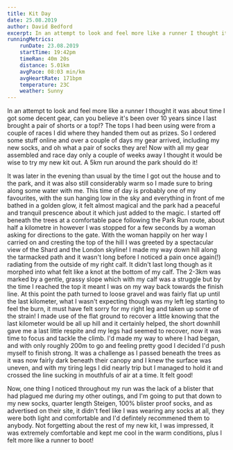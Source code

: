 ```yaml
---
title: Kit Day
date: 25.08.2019
author: David Bedford
excerpt: In an attempt to look and feel more like a runner I thought it was about time I got some decent gear, can you believe it's been over 10 years since I last brought a pair of shorts or a top!?
runningMetrics:
    runDate: 23.08.2019
    startTime: 19:42pm
    timeRan: 40m 20s
    distance: 5.01km
    avgPace: 08:03 min/km
    avgHeartRate: 171bpm
    temperature: 23C
    weather: Sunny
---
```


In an attempt to look and feel more like a runner I thought it was about time I got some decent gear, can
you believe it's been over 10 years since I last brought a pair of shorts or a top!? The tops I had been 
using were from a couple of races I did where they handed them out as prizes. So I ordered some stuff online
and over a couple of days my gear arrived, including my new socks, and oh what a pair of socks they are!
Now with all my gear assembled and race day only a couple of weeks away I thought it would be wise to try 
my new kit out. A 5km run around the park should do it!

It was later in the evening than usual by the time I got out the house and to the park, and it was also still
considerably warm so I made sure to bring along some water with me. This time of day is probably one of my 
favourites, with the sun hanging low in the sky and everything in front of me bathed in a golden glow, it 
felt almost magical and the park had a peaceful and tranquil prescence about it which just added to the magic.
I started off beneath the trees at a comfortable pace following the Park Run route, about half a kilometre
in however I was stopped for a few seconds by a woman asking for directions to the gate. With the woman
happily on her way I carried on and cresting the top of the hill I was greeted by a spectacular view of the 
Shard and the London skyline! I made my way down hill along the tarmacked path and it wasn't long before I
noticed a pain once again(!) radiating from the outside of my right calf. It didn't last long though as it
morphed into what felt like a knot at the bottom of my calf. The 2-3km was marked by a gentle, grassy slope
which with my calf was a struggle but by the time I reached the top it meant I was on my way back towards
the finish line. At this point the path turned to loose gravel and was fairly flat up until the last 
kilometer, what I wasn't expecting though was my left leg starting to feel the burn, it must have felt sorry
for my right leg and taken up some of the strain! I made use of the flat ground to recover a little knowing
that the last kilometer would be all up hill and it certainly helped, the short downhill gave me a last 
little respite and my legs had seemed to recover, now it was time to focus and tackle the climb. I'd made
my way to where I had began, and with only roughly 200m to go and feeling pretty good I decided I'd push
myself to finish strong. It was a challenge as I passed beneath the trees as it was now fairly dark beneath
their canopy and I knew the surface was uneven, and with my tiring legs I did nearly trip but I managed to
hold it and crossed the line sucking in mouthfuls of air at a time. It felt good!

Now, one thing I noticed throughout my run was the lack of a blister that had plagued me during my other
outings, and I'm going to put that down to my new socks, quarter length Steigen, 100% blister proof socks,
and as advertised on their site, it didn't feel like I was wearing any socks at all, they were both light
and comfortable and I'd defintely recommened them to anybody. Not forgetting about the rest of my new kit,
I was impressed, it was extremely comfortable and kept me cool in the warm conditions, plus I felt more
like a runner to boot!

